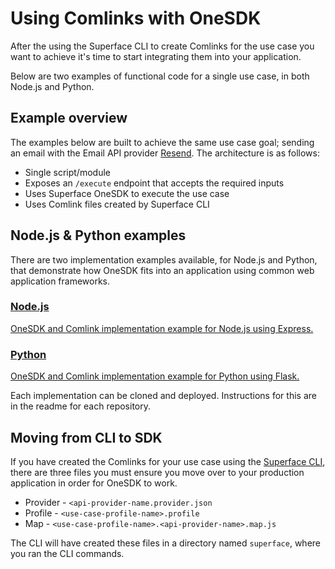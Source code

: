 # Using Comlinks with OneSDK

After the using the Superface CLI to create Comlinks for the use case you want to achieve it's time to start integrating them into your application.

Below are two examples of functional code for a single use case, in both Node.js and Python.

## Example overview

The examples below are built to achieve the same use case goal; sending an email with the Email API provider [Resend](/docs/api-examples/resend). The architecture is as follows:

- Single script/module
- Exposes an `/execute` endpoint that accepts the required inputs
- Uses Superface OneSDK to execute the use case
- Uses Comlink files created by Superface CLI

## Node.js & Python examples

There are two implementation examples available, for Node.js and Python, that demonstrate how OneSDK fits into an application using common web application frameworks.

<div className="row padding-bottom--lg">
  <div className="col col--6">
    <div className="card shadow">
      <a href="https://github.com/superfaceai/nodejs-production-example" className="menu__link">
        <div className="card__body">
          <h3>Node.js</h3>
          <p>
            OneSDK and Comlink implementation example for Node.js using Express.
          </p>
        </div>
      </a>
    </div>
  </div>
  <div className="col col--6">
    <div className="card shadow">
      <a href="https://github.com/superfaceai/python-production-example" className="menu__link">
        <div className="card__body">
          <h3>Python</h3>
          <p>
            OneSDK and Comlink implementation example for Python using Flask.
          </p>
        </div>
      </a>
    </div>
  </div>
</div>

Each implementation can be cloned and deployed. Instructions for this are in the readme for each repository.

## Moving from CLI to SDK

If you have created the Comlinks for your use case using the [Superface CLI](/docs/introduction/quick-start), there are three files you must ensure you move over to your production application in order for OneSDK to work.

- Provider - `<api-provider-name.provider.json`
- Profile - `<use-case-profile-name>.profile`
- Map - `<use-case-profile-name>.<api-provider-name>.map.js`

The CLI will have created these files in a directory named `superface`, where you ran the CLI commands.
